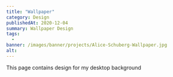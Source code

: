 ```yaml
---
title: "Wallpaper"
category: Design
publishedAt: 2020-12-04
summary: Wallpaper Design
tags: 
  - 
banner: /images/banner/projects/Alice-Schuberg-Wallpaper.jpg
alt: 
---
```


This page contains design for my desktop background
